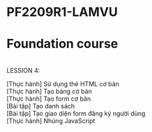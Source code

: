 # PF2209R1-LAMVU
<H1> Foundation course </H1> <BR>
LESSION 4: <BR>

  [Thực hành] Sử dụng thẻ HTML cơ bản <BR>
  [Thực hành] Tạo bảng cơ bản <BR>
  [Thực hành] Tạo form cơ bản <BR>
  [Bài tập] Tạo danh sách<BR>
  [Bài tập] Tạo giao diện form đăng ký người dùng<BR>
  [Thực hành] Nhúng JavaScript<BR>
